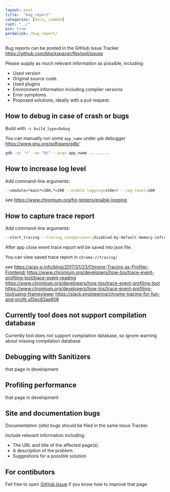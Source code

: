 ```yaml
---
layout: post
title:  "bug_report"
categories: [docs, common]
root: "../"
pin: true
permalink: /bug_report/
---
```


Bug reports can be posted in the GitHub Issue Tracker https://github.com/blockspacer/flextool/issues

Please supply as much relevant information as possible, including:

- Used version
- Original source code.
- Used plugins
- Environment information including compiler versions
- Error symptoms.
- Proposed solutions, ideally with a pull request.

## How to debug in case of crash or bugs

Build with `-s build_type=Debug`

You can manually run some `app_name` under `gdb` debugger https://www.gnu.org/software/gdb/

```bash
gdb -ex "r" -ex "bt" --args app_name .........
```

## How to increase log level

Add command-line arguments:

```bash
--vmodule=*main*=100,*=200 --enable-logging=stderr --log-level=100
```

see https://www.chromium.org/for-testers/enable-logging

## How to capture trace report

Add command-line arguments:

```bash
--start_tracing --tracing_categories=*,disabled-by-default-memory-infra
```

After app close event trace report will be saved into json file.

You can view saved trace report in `chrome://tracing/`

see
https://aras-p.info/blog/2017/01/23/Chrome-Tracing-as-Profiler-Frontend/
https://www.chromium.org/developers/how-tos/trace-event-profiling-tool/trace-event-reading
https://www.chromium.org/developers/how-tos/trace-event-profiling-tool
https://www.chromium.org/developers/how-tos/trace-event-profiling-tool/using-frameviewer
https://slack.engineering/chrome-tracing-for-fun-and-profit-a15ec83aa908

## Currently tool does not support compilation database

Currently tool does not support compilation database, so ignore warning about missing compilation database

## Debugging with Sanitizers

that page in development

## Profiling performance

that page in development

## Site and documentation bugs

Documentation (site) bugs should be filed in the same Issue Tracker.

Include relevant information including:

- The URL and title of the affected page(s).
- A description of the problem.
- Suggestions for a possible solution.

## For contibutors

Fell free to open [GitHub Issue](https://github.com/blockspacer/flextool/issues) if you know how to improve that page
